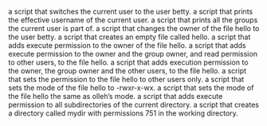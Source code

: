 a script that switches the current user to the user betty.
a script that prints the effective username of the current user.
a script that prints all the groups the current user is part of.
a script that changes the owner of the file hello to the user betty.
a script that creates an empty file called hello.
a script that adds execute permission to the owner of the file hello.
a script that adds execute permission to the owner and the group owner, and read permission to other users, to the file hello.
a script that adds execution permission to the owner, the group owner and the other users, to the file hello.
a script that sets the permission to the file hello to other users only.
a script that sets the mode of the file hello to -rwxr-x-wx.
a script that sets the mode of the file hello the same as olleh’s mode.
a script that adds execute permission to all subdirectories of the current directory.
a script that creates a directory called mydir with permissions 751 in the working directory.
